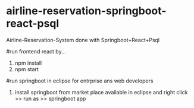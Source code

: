 # airline-reservation-springboot-react-psql
Airline-Reservation-System done with Springboot+React+Psql



#run frontend react by...
1. npm install
2. npm start

#run springboot in eclipse for entrprise ans web developers 
1. install springboot from market place available in eclipse and right click >> run as >> springboot app
